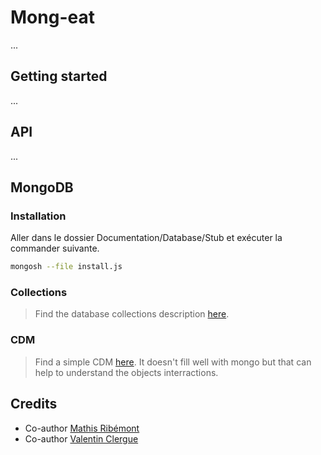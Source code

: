 # Mong-eat

...

## Getting started

...

## API

...

## MongoDB

### Installation

Aller dans le dossier Documentation/Database/Stub et exécuter la commander suivante.

```bash
mongosh --file install.js
```

### Collections

> Find the database collections description [here](./Documentation/Database/Collections.md).

### CDM

> Find a simple CDM [here](./Documentation/Database/CDM.md). 
> It doesn't fill well with mongo but that can help to understand the objects interractions.

## Credits

* Co-author [Mathis Ribémont](https://github.com/TEDDAC)
* Co-author [Valentin Clergue](https://github.com/HandyS11)